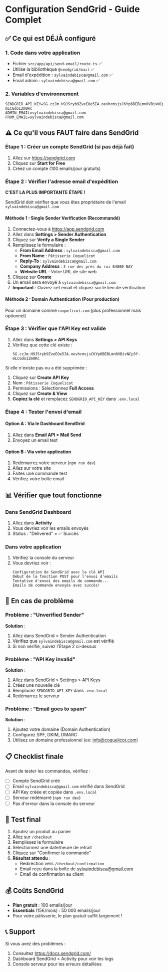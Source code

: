 # Configuration SendGrid - Guide Complet

## ✅ Ce qui est DÉJÀ configuré

### 1. Code dans votre application
- Fichier `src/app/api/send-email/route.ts` ✅
- Utilise la bibliothèque `@sendgrid/mail` ✅
- Email d'expédition : `sylvaindebisca@gmail.com` ✅
- Email admin : `sylvaindebisca@gmail.com` ✅

### 2. Variables d'environnement
```env
SENDGRID_API_KEY=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
ADMIN_EMAIL=sylvaindebisca@gmail.com
FROM_EMAIL=sylvaindebisca@gmail.com
```

## ⚠️ Ce qu'il vous FAUT faire dans SendGrid

### Étape 1 : Créer un compte SendGrid (si pas déjà fait)

1. Allez sur https://sendgrid.com
2. Cliquez sur **Start for Free**
3. Créez un compte (100 emails/jour gratuits)

### Étape 2 : Vérifier l'adresse email d'expédition

**C'EST LA PLUS IMPORTANTE ÉTAPE !**

SendGrid doit vérifier que vous êtes propriétaire de l'email `sylvaindebisca@gmail.com`

#### Méthode 1 : Single Sender Verification (Recommandé)

1. Connectez-vous à https://app.sendgrid.com
2. Allez dans **Settings > Sender Authentication**
3. Cliquez sur **Verify a Single Sender**
4. Remplissez le formulaire :
   - **From Email Address** : `sylvaindebisca@gmail.com`
   - **From Name** : `Pâtisserie Coquelicot`
   - **Reply-To** : `sylvaindebisca@gmail.com`
   - **Company Address** : `3 rue des prés du roi 64800 NAY`
   - **Website URL** : Votre URL de site web
5. Cliquez sur **Create**
6. Un email sera envoyé à `sylvaindebisca@gmail.com`
7. **Important** : Ouvrez cet email et cliquez sur le lien de vérification

#### Méthode 2 : Domain Authentication (Pour production)

Pour un domaine comme `coquelicot.com` (plus professionnel mais optionnel)

### Étape 3 : Vérifier que l'API Key est valide

1. Allez dans **Settings > API Keys**
2. Vérifiez que cette clé existe : 
   ```
   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
   ```

Si elle n'existe pas ou a été supprimée :

1. Cliquez sur **Create API Key**
2. Nom : `Pâtisserie Coquelicot`
3. Permissions : Sélectionnez **Full Access**
4. Cliquez sur **Create & View**
5. **Copiez la clé** et remplacez `SENDGRID_API_KEY` dans `.env.local`

### Étape 4 : Tester l'envoi d'email

#### Option A : Via le Dashboard SendGrid
1. Allez dans **Email API > Mail Send**
2. Envoyez un email test

#### Option B : Via votre application
1. Redémarrez votre serveur (`npm run dev`)
2. Allez sur votre site
3. Faites une commande test
4. Vérifiez votre boîte email

## 📊 Vérifier que tout fonctionne

### Dans SendGrid Dashboard

1. Allez dans **Activity**
2. Vous devriez voir les emails envoyés
3. Status : "Delivered" = ✅ Succès

### Dans votre application

1. Vérifiez la console du serveur
2. Vous devriez voir :
   ```
   Configuration de SendGrid avec la clé API
   Début de la fonction POST pour l'envoi d'emails
   Tentative d'envoi des emails de commande...
   Emails de commande envoyés avec succès!
   ```

## 🔧 En cas de problème

### Problème : "Unverified Sender"

**Solution** :
1. Allez dans SendGrid > Sender Authentication
2. Vérifiez que `sylvaindebisca@gmail.com` est vérifié
3. Si non vérifié, suivez l'Étape 2 ci-dessus

### Problème : "API Key invalid"

**Solution** :
1. Allez dans SendGrid > Settings > API Keys
2. Créez une nouvelle clé
3. Remplacez `SENDGRID_API_KEY` dans `.env.local`
4. Redémarrez le serveur

### Problème : "Email goes to spam"

**Solution** :
1. Ajoutez votre domaine (Domain Authentication)
2. Configurez SPF, DKIM, DMARC
3. Utilisez un domaine professionnel (ex: info@coquelicot.com)

## 📋 Checklist finale

Avant de tester les commandes, vérifiez :

- [ ] Compte SendGrid créé
- [ ] Email `sylvaindebisca@gmail.com` vérifié dans SendGrid
- [ ] API Key créée et copiée dans `.env.local`
- [ ] Serveur redémarré (`npm run dev`)
- [ ] Pas d'erreur dans la console du serveur

## 🎯 Test final

1. Ajoutez un produit au panier
2. Allez sur `/checkout`
3. Remplissez le formulaire
4. Sélectionnez une date/heure de retrait
5. Cliquez sur "Confirmer la commande"
6. **Résultat attendu** :
   - Redirection vers `/checkout/confirmation`
   - Email reçu dans la boîte de sylvaindebisca@gmail.com
   - Email de confirmation au client

## 💰 Coûts SendGrid

- **Plan gratuit** : 100 emails/jour
- **Essentials** (15€/mois) : 50 000 emails/jour
- Pour votre pâtisserie, le plan gratuit suffit largement !

## 📞 Support

Si vous avez des problèmes :
1. Consultez https://docs.sendgrid.com/
2. Dashboard SendGrid > Activity pour voir les logs
3. Console serveur pour les erreurs détaillées


